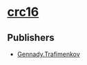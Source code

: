 # [crc16](https://pypi.org/project/crc16)



## Publishers
- [Gennady.Trafimenkov](https://pypi.org/user/Gennady.Trafimenkov)

